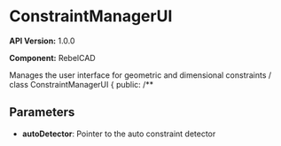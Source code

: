 # ConstraintManagerUI

**API Version:** 1.0.0

**Component:** RebelCAD

Manages the user interface for geometric and dimensional constraints
/
class ConstraintManagerUI {
public:
    /**

## Parameters

- **autoDetector**: Pointer to the auto constraint detector

